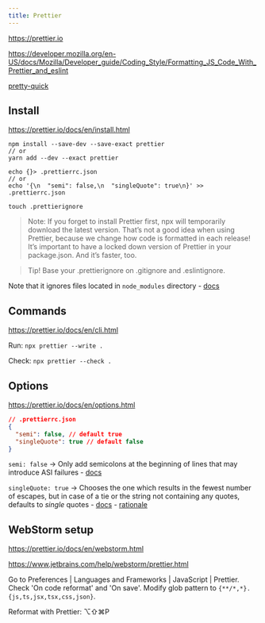 ```yaml
---
title: Prettier
---
```


https://prettier.io

https://developer.mozilla.org/en-US/docs/Mozilla/Developer_guide/Coding_Style/Formatting_JS_Code_With_Prettier_and_eslint

[pretty-quick](https://github.com/azz/pretty-quick)

## Install

https://prettier.io/docs/en/install.html

```shell
npm install --save-dev --save-exact prettier
// or
yarn add --dev --exact prettier

echo {}> .prettierrc.json
// or
echo '{\n  "semi": false,\n  "singleQuote": true\n}' >> .prettierrc.json

touch .prettierignore
```

> Note: If you forget to install Prettier first, npx will temporarily download the latest version. That’s not a good idea when using Prettier, because we change how code is formatted in each release! It’s important to have a locked down version of Prettier in your package.json. And it’s faster, too.

> Tip! Base your .prettierignore on .gitignore and .eslintignore.

Note that it ignores files located in `node_modules` directory - [docs](https://prettier.io/docs/en/cli.html#--with-node-modules)


## Commands

https://prettier.io/docs/en/cli.html

Run: `npx prettier --write .`

Check: `npx prettier --check .`


## Options

https://prettier.io/docs/en/options.html

```json
// .prettierrc.json
{
  "semi": false, // default true
  "singleQuote": true // default false
}
```

`semi: false` -> Only add semicolons at the beginning of lines that may introduce ASI failures - [docs](https://prettier.io/docs/en/options.html#semicolons)

`singleQuote: true` -> Chooses the one which results in the fewest number of escapes, but in case of a tie or the string not containing any quotes, defaults to _single_ quotes - [docs](https://prettier.io/docs/en/options.html#quotes) - [rationale](https://prettier.io/docs/en/rationale.html#strings)

## WebStorm setup

https://prettier.io/docs/en/webstorm.html

https://www.jetbrains.com/help/webstorm/prettier.html

Go to Preferences | Languages and Frameworks | JavaScript | Prettier.
Check 'On code reformat' and 'On save'. Modify glob pattern to `{**/*,*}.{js,ts,jsx,tsx,css,json}`.

Reformat with Prettier: ⌥⇧⌘P
